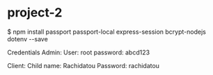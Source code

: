 # project-2

$ npm install passport passport-local express-session bcrypt-nodejs dotenv --save

Credentials
Admin:
    User: root
    password: abcd123
    
    
Client:
    Child name: Rachidatou
    Password: rachidatou
